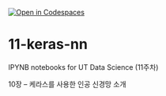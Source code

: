 [![Open in Codespaces](https://classroom.github.com/assets/launch-codespace-2972f46106e565e64193e422d61a12cf1da4916b45550586e14ef0a7c637dd04.svg)](https://classroom.github.com/open-in-codespaces?assignment_repo_id=17122382)
# 11-keras-nn

IPYNB notebooks for UT Data Science (11주차)

10장 – 케라스를 사용한 인공 신경망 소개
